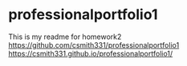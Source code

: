 # professionalportfolio1
This is my readme for homework2
https://github.com/csmith331/professionalportfolio1
https://csmith331.github.io/professionalportfolio1/
